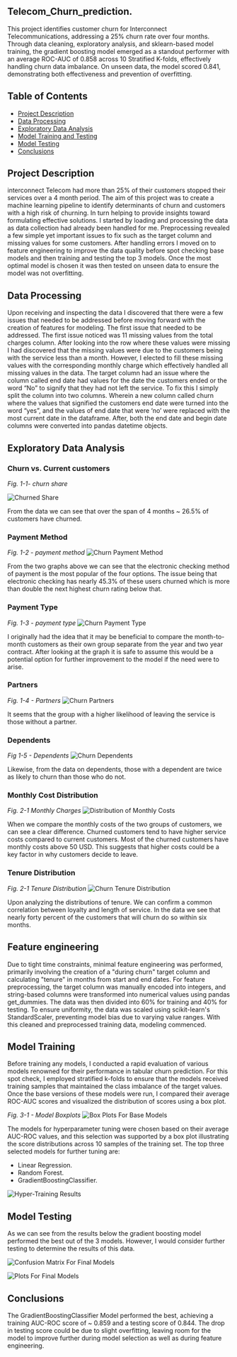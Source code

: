 ## Telecom_Churn_prediction.
This project identifies customer churn for Interconnect Telecommunications, addressing a 25% churn rate over four months. Through data cleaning, exploratory analysis, and sklearn-based model training, the gradient boosting model emerged as a standout performer with an average ROC-AUC of 0.858 across 10 Stratified K-folds, effectively handling churn data imbalance. On unseen data, the model scored 0.841, demonstrating both effectiveness and prevention of overfitting. 


## Table of Contents 
- [Project Description](#project-description)
- [Data Processing](#data-processing)
- [Exploratory Data Analysis](#exploratory-data-analysis)
- [Model Training and Testing](#model-training)
- [Model Testing](#model-testing)
- [Conclusions](#conclusions)


## Project Description
interconnect Telecom had more than 25% of their customers stopped their services over a 4 month period. The aim of this project was to create a machine learning pipeline to identify determinants of churn and customers with a high risk of churning. In turn helping to provide insights toward formulating effective solutions. I started by loading and processing the data as data collection had already been handled for me. Preprocessing revealed a few simple yet important issues to fix such as the target column and missing values for some customers. After handling errors I moved on to feature engineering to improve the data quality before spot checking base models and then training and testing the top 3 models. Once the most optimal model is chosen it was then tested on unseen data to ensure the model was not overfitting. 

## Data Processing

Upon receiving and inspecting the data I discovered that there were a few issues that needed to be addressed before moving forward with the creation of features for modeling. The first issue that needed to be addressed. The first issue noticed was 11 missing values from the total charges column. After looking into the row where these values were missing I had discovered that the missing values were due to the customers being with the service less than a month. However, I elected to fill these missing values with the corresponding monthly charge which effectively handled all missing values in the data. The target column had an issue where the column called end date had values for the date the customers ended or the word “No” to signify that they had not left the service. To fix this I simply split the column into two columns. Wherein a new column called churn where the values that signified the customers end date were turned into the word “yes”, and the values of end date that were ‘no’ were replaced with the most current date in the dataframe. After, both the end date and begin date columns were converted into pandas datetime objects. 

## Exploratory Data Analysis

### Churn vs. Current customers 


*Fig.  1-1- churn share*

![Churned Share](Charts/pie_Churn.png)

From the data we can see that over the span of 4 months ~ 26.5% of customers have churned. 

 ### Payment Method

 
 *Fig. 1-2 - payment method* 
![Churn Payment Method](Charts/pie_Paymentmethod.png)


From the two graphs above we can see that the electronic checking method of payment is the most popular of the four options. The issue being that electronic checking has nearly 45.3% of these users churned which is more than double the next highest churn rating below that. 
### Payment Type 

 *Fig. 1-3 - payment type* 
![Churn Payment Type](Charts/pie_Type.png)


I originally had the idea that it may be beneficial to compare the month-to-month customers as their own group separate from the year and two year contract. After looking at the graph it is safe to assume this would be a potential option for further improvement to the model if the need were to arise. 


### Partners 

*Fig. 1-4 - Partners*
![Churn Partners](Charts/pie_Partner.png)


It seems that the group with a higher likelihood of leaving the service is those without a partner. 


### Dependents

*Fig 1-5 - Dependents*
![Churn Dependents](Charts/pie_Dependents.png)


Likewise, from the data on dependents, those with a dependent are twice as likely to churn than those who do not.

### Monthly Cost Distribution

*Fig. 2-1 Monthly Charges*
![Distribution of Monthly Costs](Charts/hist_MonthlyCharges.png)


When we compare the monthly costs of the two groups of customers, we can see a clear difference. Churned customers tend to have higher service costs compared to current customers. Most of the churned customers have monthly costs above 50 USD. This suggests that higher costs could be a key factor in why customers decide to leave.


### Tenure Distribution

*Fig. 2-1 Tenure Distribution*
![Churn Tenure Distribution](Charts/hist_Tenure.png)


 Upon analyzing the distributions of tenure.  We can confirm a common correlation between loyalty and length of service. In the data we see that nearly forty percent of the customers that will churn do so within six months. 

## Feature engineering

Due to tight time constraints, minimal feature engineering was performed, primarily involving the creation of a "during churn" target column and calculating "tenure" in months from start and end dates.
For feature preprocessing, the target column was manually encoded into integers, and string-based columns were transformed into numerical values using pandas get_dummies. The data was then divided into 60% for training and 40% for testing.
To ensure uniformity, the data was scaled using scikit-learn's StandardScaler, preventing model bias due to varying value ranges. With this cleaned and preprocessed training data, modeling commenced.

## Model Training 

Before training any models, I conducted a rapid evaluation of various models renowned for their performance in tabular churn prediction. For this spot check, I employed stratified k-folds to ensure that the models received training samples that maintained the class imbalance of the target values.
Once the base versions of these models were run, I compared their average ROC-AUC scores and visualized the distribution of scores using a box plot.


*Fig. 3-1 - Model Boxplots*
![Box Plots For Base Models](Charts/boxplot_ModelingCheck.png)


The models for hyperparameter tuning were chosen based on their average AUC-ROC values, and this selection was supported by a box plot illustrating the score distributions across 10 samples of the training set. The top three selected models for further tuning are:
- Linear Regression.
- Random Forest.
- GradientBoostingClassifier.
  
 ![Hyper-Training Results](Charts/Training_Results.png)

## Model Testing

As we can see from the results below the gradient boosting model performed the best out of the 3 models. However, I would consider further testing to determine the results of this data. 

![Confusion Matrix For Final Models](Charts/final_ConfusionMatrix.png) 

 ![Plots For Final Models](Charts/line_FinalModel.png)


## Conclusions
The GradientBoostingClassifier Model performed the best, achieving a training AUC-ROC score of ~ 0.859 and a testing score of 0.844. 
The drop in testing score could be due to slight overfitting, leaving room for the model to improve further during model selection as well as during feature engineering. 

